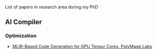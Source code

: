 List of papers in research area during my PhD

## AI Compiler
### Optimization
- [MLIR-Based Code Generation for GPU Tensor Cores, PolyMage Labs](https://dl.acm.org/doi/10.1145/3497776.3517770)
